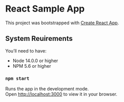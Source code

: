 # React Sample App

This project was bootstrapped with [Create React App](https://github.com/facebook/create-react-app).

## System Reuirements
You’ll need to have:
- Node 14.0.0 or higher
- NPM 5.6 or higher

### `npm start`

Runs the app in the development mode.\
Open [http://localhost:3000](http://localhost:3000) to view it in your browser.

